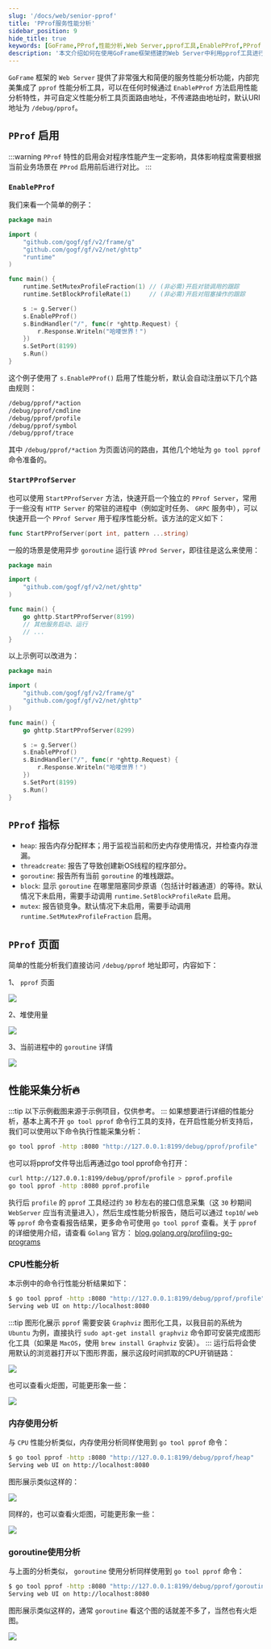```yaml
---
slug: '/docs/web/senior-pprof'
title: 'PProf服务性能分析'
sidebar_position: 9
hide_title: true
keywords: [GoFrame,PProf,性能分析,Web Server,pprof工具,EnablePProf,PProf Server,GoFrame框架,性能优化,Go工具]
description: '本文介绍如何在使用GoFrame框架搭建的Web Server中利用pprof工具进行性能分析。GoFrame框架集成了pprof，可以借助EnablePProf方法便捷开启性能分析功能，并探讨了如何设置独立的PProf Server，以有效监控内存使用、goroutine行为及CPU性能等关键指标，同时提供具体命令行示例与解析。'
---
```


`GoFrame` 框架的 `Web Server` 提供了非常强大和简便的服务性能分析功能，内部完美集成了 `pprof` 性能分析工具，可以在任何时候通过 `EnablePProf` 方法启用性能分析特性，并可自定义性能分析工具页面路由地址，不传递路由地址时，默认URI地址为 `/debug/pprof`。

## `PProf` 启用
:::warning
`PProf` 特性的启用会对程序性能产生一定影响，具体影响程度需要根据当前业务场景在 `PProd` 启用前后进行对比。
:::
### `EnablePProf`

我们来看一个简单的例子：

```go
package main

import (
    "github.com/gogf/gf/v2/frame/g"
    "github.com/gogf/gf/v2/net/ghttp"
    "runtime"
)

func main() {
    runtime.SetMutexProfileFraction(1) // (非必需)开启对锁调用的跟踪
    runtime.SetBlockProfileRate(1)     // (非必需)开启对阻塞操作的跟踪

    s := g.Server()
    s.EnablePProf()
    s.BindHandler("/", func(r *ghttp.Request) {
        r.Response.Writeln("哈喽世界！")
    })
    s.SetPort(8199)
    s.Run()
}
```

这个例子使用了 `s.EnablePProf()` 启用了性能分析，默认会自动注册以下几个路由规则：

```html
/debug/pprof/*action
/debug/pprof/cmdline
/debug/pprof/profile
/debug/pprof/symbol
/debug/pprof/trace
```

其中 `/debug/pprof/*action` 为页面访问的路由，其他几个地址为 `go tool pprof` 命令准备的。

### `StartPProfServer`

也可以使用 `StartPProfServer` 方法，快速开启一个独立的 `PProf Server`，常用于一些没有 `HTTP Server` 的常驻的进程中（例如定时任务、 `GRPC` 服务中），可以快速开启一个 `PProf Server` 用于程序性能分析。该方法的定义如下：

```go
func StartPProfServer(port int, pattern ...string)
```

一般的场景是使用异步 `goroutine` 运行该 `PProd Server`，即往往是这么来使用：

```go
package main

import (
    "github.com/gogf/gf/v2/net/ghttp"
)

func main() {
    go ghttp.StartPProfServer(8199)
    // 其他服务启动、运行
    // ...
}
```

以上示例可以改进为：

```go
package main

import (
    "github.com/gogf/gf/v2/frame/g"
    "github.com/gogf/gf/v2/net/ghttp"
)

func main() {
    go ghttp.StartPProfServer(8299)

    s := g.Server()
    s.EnablePProf()
    s.BindHandler("/", func(r *ghttp.Request) {
        r.Response.Writeln("哈喽世界！")
    })
    s.SetPort(8199)
    s.Run()
}
```

## `PProf` 指标

- `heap`: 报告内存分配样本；用于监视当前和历史内存使用情况，并检查内存泄漏。
- `threadcreate`: 报告了导致创建新OS线程的程序部分。
- `goroutine`: 报告所有当前 `goroutine` 的堆栈跟踪。
- `block`: 显示 `goroutine` 在哪里阻塞同步原语（包括计时器通道）的等待。默认情况下未启用，需要手动调用 `runtime.SetBlockProfileRate` 启用。
- `mutex`: 报告锁竞争。默认情况下未启用，需要手动调用 `runtime.SetMutexProfileFraction` 启用。

## `PProf` 页面

简单的性能分析我们直接访问 `/debug/pprof` 地址即可，内容如下：

1、 `pprof` 页面

![](/markdown/0c6356506eecaa796495070aab32fcb6.png)

2、堆使用量

![](/markdown/990043747df320652c2ab0944f259f73.png)

3、当前进程中的 `goroutine` 详情

![](/markdown/4aad1989545e9fe67cf46de3b06686aa.png)

## 性能采集分析🔥
:::tip
以下示例截图来源于示例项目，仅供参考。
:::
如果想要进行详细的性能分析，基本上离不开 `go tool pprof` 命令行工具的支持，在开启性能分析支持后，我们可以使用以下命令执行性能采集分析：

```bash
go tool pprof -http :8080 "http://127.0.0.1:8199/debug/pprof/profile"
```

也可以将pprof文件导出后再通过go tool pprof命令打开：

```bash
curl http://127.0.0.1:8199/debug/pprof/profile > pprof.profile
go tool pprof -http :8080 pprof.profile
```

执行后 `profile` 的 `pprof` 工具经过约 `30` 秒左右的接口信息采集（这 `30` 秒期间 `WebServer` 应当有流量进入），然后生成性能分析报告，随后可以通过 `top10`/ `web` 等 `pprof` 命令查看报告结果，更多命令可使用 `go tool pprof` 查看。关于 `pprof` 的详细使用介绍，请查看 `Golang` 官方： [blog.golang.org/profiling-go-programs](https://blog.golang.org/profiling-go-programs)

### CPU性能分析

本示例中的命令行性能分析结果如下：

```bash
$ go tool pprof -http :8080 "http://127.0.0.1:8199/debug/pprof/profile"
Serving web UI on http://localhost:8080
```
:::tip
图形化展示 `pprof` 需要安装 `Graphviz` 图形化工具，以我目前的系统为 `Ubuntu` 为例，直接执行 `sudo apt-get install graphviz` 命令即可安装完成图形化工具（如果是 `MacOS`，使用 `brew install Graphviz` 安装）。
:::
运行后将会使用默认的浏览器打开以下图形界面，展示这段时间抓取的CPU开销链路：

![](/markdown/56387af30ed4e111df652c5918f36313.png)

也可以查看火炬图，可能更形象一些：

![](/markdown/69a078ee228fa5ae63e91ea8bd45b6db.png)

### 内存使用分析

与 `CPU` 性能分析类似，内存使用分析同样使用到 `go tool pprof` 命令：

```bash
$ go tool pprof -http :8080 "http://127.0.0.1:8199/debug/pprof/heap"
Serving web UI on http://localhost:8080
```

图形展示类似这样的：

![](/markdown/3740981520744e6a3831ba5f2c811e23.png)

同样的，也可以查看火炬图，可能更形象一些：

![](/markdown/8f5ef1007b9eaddab88adadfff9f6101.png)

### goroutine使用分析

与上面的分析类似， `goroutine` 使用分析同样使用到 `go tool pprof` 命令：

```bash
$ go tool pprof -http :8080 "http://127.0.0.1:8199/debug/pprof/goroutine"
Serving web UI on http://localhost:8080
```

图形展示类似这样的，通常 `goroutine` 看这个图的话就差不多了，当然也有火炬图。

![](/markdown/adbc81d2a903ede5454eeb85c2ca5743.png)